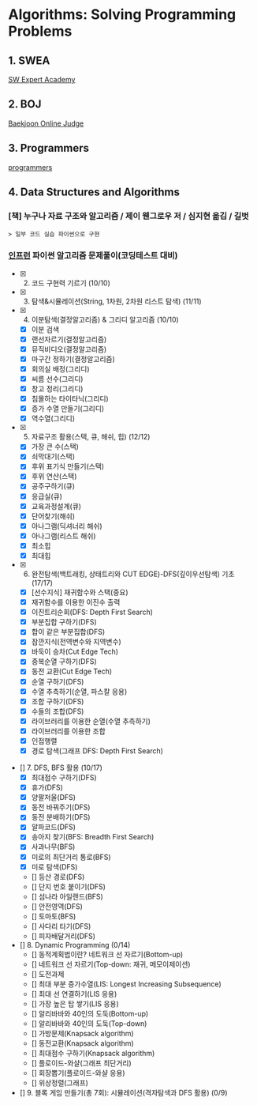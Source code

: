 # Algorithms: Solving Programming Problems

## 1. SWEA

[SW Expert Academy](https://swexpertacademy.com/main/code/problem/problemList.do)

## 2. BOJ

[Baekjoon Online Judge](https://www.acmicpc.net/)

## 3. Programmers

[programmers](https://programmers.co.kr/learn/challenges)

## 4. Data Structures and Algorithms

### [책] 누구나 자료 구조와 알고리즘 / 제이 웬그로우 저 / 심지현 옮김 / 길벗

    > 일부 코드 실습 파이썬으로 구현

### [인프런](https://www.inflearn.com/course/파이썬-알고리즘-문제풀이-코딩테스트/dashboard) 파이썬 알고리즘 문제풀이(코딩테스트 대비)

- [X] 2. 코드 구현력 기르기 (10/10)
- [X] 3. 탐색&시뮬레이션(String, 1차원, 2차원 리스트 탐색) (11/11)
- [X] 4. 이분탐색(결정알고리즘) & 그리디 알고리즘 (10/10)
    - [X] 이분 검색
    - [X] 랜선자르기(결정알고리즘)
    - [X] 뮤직비디오(결정알고리즘)
    - [X] 마구간 정하기(결정알고리즘)
    - [X] 회의실 배정(그리디)
    - [X] 씨름 선수(그리디)
    - [X] 창고 정리(그리디)
    - [X] 침몰하는 타이타닉(그리디)
    - [X] 증가 수열 만들기(그리디)
    - [X] 역수열(그리디)
- [X] 5. 자료구조 활용(스택, 큐, 해쉬, 힙) (12/12)
    - [X] 가장 큰 수(스택)
    - [X] 쇠막대기(스택)
    - [X] 후위 표기식 만들기(스택)
    - [X] 후위 연산(스택)
    - [X] 공주구하기(큐)
    - [X] 응급실(큐)
    - [X] 교육과정설계(큐)
    - [X] 단어찾기(해쉬)
    - [X] 아나그램(딕셔너리 해쉬)
    - [X] 아나그램(리스트 해쉬)
    - [X] 최소힙
    - [X] 최대힙
- [X] 6. 완전탐색(백트래킹, 상태트리와 CUT EDGE)-DFS(깊이우선탐색) 기초 (17/17)
    - [X] [선수지식] 재귀함수와 스택(중요)
    - [X] 재귀함수를 이용한 이진수 출력
    - [X] 이진트리순회(DFS: Depth First Search)
    - [X] 부분집합 구하기(DFS)
    - [X] 합이 같은 부분집합(DFS)
    - [X] 잠깐지식(전역변수와 지역변수)
    - [X] 바둑이 승차(Cut Edge Tech)
    - [X] 중복순열 구하기(DFS)
    - [X] 동전 교환(Cut Edge Tech)
    - [X] 순열 구하기(DFS)
    - [X] 수열 추측하기(순열, 파스칼 응용)
    - [X] 조합 구하기(DFS)
    - [X] 수들의 조합(DFS)
    - [X] 라이브러리를 이용한 순열(수열 추측하기)
    - [X] 라이브러리를 이용한 조합
    - [X] 인접행렬
    - [X] 경로 탐색(그래프 DFS: Depth First Search)
- [] 7. DFS, BFS 활용 (10/17)
    - [X] 최대점수 구하기(DFS)
    - [X] 휴가(DFS)
    - [X] 양팔저울(DFS)
    - [X] 동전 바꿔주기(DFS)
    - [X] 동전 분배하기(DFS)
    - [X] 알파코드(DFS)
    - [X] 송아지 찾기(BFS: Breadth First Search)
    - [X] 사과나무(BFS)
    - [X] 미로의 최단거리 통로(BFS)
    - [X] 미로 탐색(DFS)
    - [] 등산 경로(DFS)
    - [] 단지 번호 붙이기(DFS)
    - [] 섬나라 아일랜드(BFS)
    - [] 안전영역(DFS)
    - [] 토마토(BFS)
    - [] 사다리 타기(DFS)
    - [] 피자배달거리(DFS)
- [] 8. Dynamic Programming (0/14)
    - [] 동적계획법이란? 네트워크 선 자르기(Bottom-up)
    - [] 네트워크 선 자르기(Top-down: 재귀, 메모이제이션)
    - [] 도전과제
    - [] 최대 부분 증가수열(LIS: Longest Increasing Subsequence)
    - [] 최대 선 연결하기(LIS 응용)
    - [] 가장 높은 탑 쌓기(LIS 응용)
    - [] 알리바바와 40인의 도둑(Bottom-up)
    - [] 알리바바와 40인의 도둑(Top-down)
    - [] 가방문제(Knapsack algorithm)
    - [] 동전교환(Knapsack algorithm)
    - [] 최대점수 구하기(Knapsack algorithm)
    - [] 플로이드-와샬(그래프 최단거리)
    - [] 회장뽑기(플로이드-와샬 응용)
    - [] 위상정렬(그래프)
- [] 9. 블록 게임 만들기(총 7회): 시뮬레이션(격자탐색과 DFS 활용) (0/9)